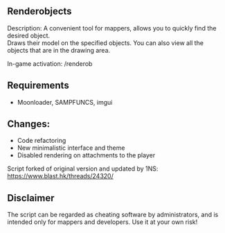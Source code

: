 ## Renderobjects 
Description: A convenient tool for mappers, allows you to quickly find the desired object.  
Draws their model on the specified objects. You can also view all the objects that are in the drawing area.  

In-game activation: /renderob

## Requirements
- Moonloader, SAMPFUNCS, imgui  

## Changes:
- Code refactoring
- New minimalistic interface and theme
- Disabled rendering on attachments to the player

Script forked of original version and updated by 1NS: https://www.blast.hk/threads/24320/

## Disclaimer
The script can be regarded as cheating software by administrators, and is intended only for mappers and developers. Use it at your own risk!